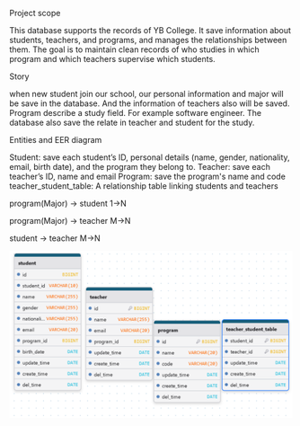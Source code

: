 Project scope

This database supports the records of YB College. It save information about students, teachers, and programs, and manages the relationships between them. The goal is to maintain clean records of who studies in which program and which teachers supervise which students.

Story

when new student join our school, our personal information and major will be save in the database. And the information of teachers also will be saved. Program describe a study field. For example software engineer. The database also save the relate in teacher and student for the study.

Entities and EER diagram

Student: save each student’s ID, personal details (name, gender, nationality, email, birth date), and the program they belong to.
Teacher:   save each teacher’s ID, name and email
Program: save the program's name and code
teacher_student_table: A relationship table linking students and teachers

program(Major) -> student 1->N

program(Major) -> teacher M->N

student -> teacher M->N

![img.png](img.png)
